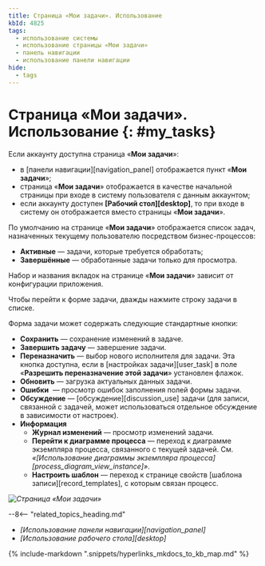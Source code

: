 ```yaml
---
title: Страница «Мои задачи». Использование
kbId: 4825
tags:
  - использование системы
  - использование страницы «Мои задачи»
  - панель навигации
  - использование панели навигации
hide:
  - tags
---
```


# Страница «Мои задачи». Использование {: #my_tasks}

Если аккаунту доступна страница «**Мои задачи**»:

- в [панели навигации][navigation_panel] отображается пункт «**Мои задачи**»;
- страница «**Мои задачи**» отображается в качестве начальной страницы при входе в систему пользователя с данным аккаунтом;
- если аккаунту доступен **[Рабочий стол][desktop]**, то при входе в систему он отображается вместо страницы «**Мои задачи**».

По умолчанию на странице «**Мои задачи**» отображается список задач, назначенных текущему пользователю посредством бизнес-процессов:

- **Активные** — задачи, которые требуется обработать;
- **Завершённые** — обработанные задачи только для просмотра.

Набор и названия вкладок на странице «**Мои задачи**» зависит от конфигурации приложения.

Чтобы перейти к форме задачи, дважды нажмите строку задачи в списке.

Форма задачи может содержать следующие стандартные кнопки:

- **Сохранить** — сохранение изменений в задаче.
- **Завершить задачу** — завершение задачи.
- **Переназначить** — выбор нового исполнителя для задачи. Эта кнопка доступна, если в [настройках задачи][user_task] в поле «**Разрешить переназначение этой задачи**» установлен флажок.
- **Обновить** <i class=" fal  fa-sync-alt "></i> — загрузка актуальных данных задачи.
- **Ошибки** <i class="fal  fa-exclamation-triangle"></i> — просмотр ошибок заполнения полей формы задачи.
- **Обсуждение** <i class="fal  fa-comment-dots"></i> — [обсуждение][discussion_use] задачи (для записи, связанной с задачей, может использоваться отдельное обсуждение в зависимости от настроек).
- **Информация** <i class="fal  fa-edit "></i>
    - **Журнал изменений** <i class="fal fa-history "></i> — просмотр изменений задачи.
    - **Перейти к диаграмме процесса** <i class="fal fa-external-link-square "></i> — переход к диаграмме экземпляра процесса, связанного с текущей задачей. См. _«[Использование диаграммы экземпляра процесса][process_diagram_view_instance]»_.
    - **Настроить шаблон** <i class="fal fa-external-link-square "></i> — переход к странице свойств [шаблона записи][record_templates], с которым связан процесс.

_![Страница «Мои задачи»](my_tasks.png)_

<div class="relatedTopics" markdown="block">

--8<-- "related_topics_heading.md"

- _[Использование панели навигации][navigation_panel]_
- _[Использование рабочего стола][desktop]_

</div>

{%
include-markdown ".snippets/hyperlinks_mkdocs_to_kb_map.md"
%}
